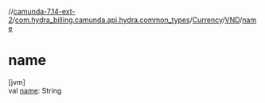 //[camunda-7.14-ext-2](../../../../index.md)/[com.hydra_billing.camunda.api.hydra.common_types](../../index.md)/[Currency](../index.md)/[VND](index.md)/[name](name.md)

# name

[jvm]\
val [name](name.md): String

